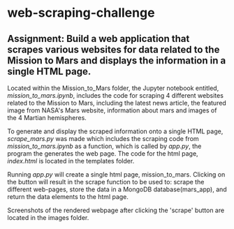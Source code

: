 # web-scraping-challenge


## Assignment: Build a web application that scrapes various websites for data related to the Mission to Mars and displays the information in a single HTML page.

Located within the Mission_to_Mars folder, the Jupyter notebook entitled, *mission_to_mars.ipynb*, includes the code for scraping 4 different websites related to the Mission to Mars, including the latest news article, the featured image from NASA's Mars website, information about mars and images of the 4 Martian hemispheres.


To generate and display the scraped information onto a single HTML page, *scrape_mars.py* was made which includes the scraping code from *mission_to_mars.ipynb* as a function, which is called by *app.py*, the program the generates the web page.  The code for the html page, *index.html* is located in the templates folder.

Running *app.py* will create a single html page, mission_to_mars.  Clicking on the button will result in the scrape function to be used to: scrape the different web-pages, store the data in a MongoDB database(mars_app), and return the data elements to the html page.

Screenshots of the rendered webpage after clicking the 'scrape' button are located in the images folder.
